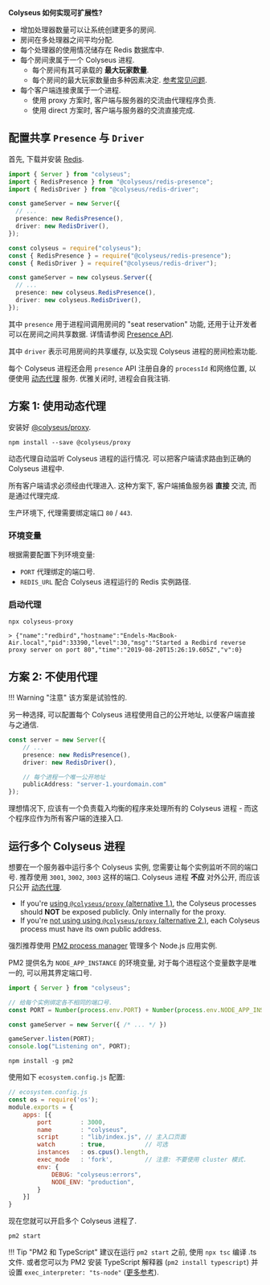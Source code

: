 **Colyseus 如何实现可扩展性?**

- 增加处理器数量可以让系统创建更多的房间.
- 房间在多处理器之间平均分配.
- 每个处理器的使用情况储存在 Redis 数据库中.
- 每个房间隶属于一个 Colyseus 进程.
    - 每个房间有其可承载的 **最大玩家数量**.
    - 每个房间的最大玩家数量由多种因素决定. [参考常见问题](/colyseus/faq/#how-many-ccu-a-colyseus-server-can-handle).
- 每个客户端连接隶属于一个进程.
    - 使用 proxy 方案时, 客户端与服务器的交流由代理程序负责.
    - 使用 direct 方案时, 客户端与服务器的交流直接完成.

## 配置共享 `Presence` 与 `Driver`

首先, 下载并安装 [Redis](https://redis.io/topics/quickstart).

```typescript fct_label="TypeScript"
import { Server } from "colyseus";
import { RedisPresence } from "@colyseus/redis-presence";
import { RedisDriver } from "@colyseus/redis-driver";

const gameServer = new Server({
  // ...
  presence: new RedisPresence(),
  driver: new RedisDriver(),
});
```

```typescript fct_label="JavaScript"
const colyseus = require("colyseus");
const { RedisPresence } = require("@colyseus/redis-presence");
const { RedisDriver } = require("@colyseus/redis-driver");

const gameServer = new colyseus.Server({
  // ...
  presence: new colyseus.RedisPresence(),
  driver: new colyseus.RedisDriver(),
});
```

其中 `presence` 用于进程间调用房间的 "seat reservation" 功能, 还用于让开发者可以在房间之间共享数据. 详情请参阅 [Presence API](/server/presence/#api).

其中 `driver` 表示可用房间的共享缓存, 以及实现 Colyseus 进程的房间检索功能.

每个 Colyseus 进程还会用 `presence` API 注册自身的 `processId` 和网络位置, 以便使用 [动态代理](#dynamic-proxy) 服务. 优雅关闭时, 进程会自我注销.

## 方案 1: 使用动态代理

安装好 [@colyseus/proxy](https://github.com/colyseus/proxy).

```
npm install --save @colyseus/proxy
```

动态代理自动监听 Colyseus 进程的运行情况. 可以把客户端请求路由到正确的 Colyseus 进程中.

所有客户端请求必须经由代理进入. 这种方案下, 客户端捕鱼服务器 **直接** 交流, 而是通过代理完成.

生产环境下, 代理需要绑定端口 `80` / `443`.

### 环境变量

根据需要配置下列环境变量:

- `PORT` 代理绑定的端口号.
- `REDIS_URL` 配合 Colyseus 进程运行的 Redis 实例路径.

### 启动代理

```
npx colyseus-proxy

> {"name":"redbird","hostname":"Endels-MacBook-Air.local","pid":33390,"level":30,"msg":"Started a Redbird reverse proxy server on port 80","time":"2019-08-20T15:26:19.605Z","v":0}
```

## 方案 2: 不使用代理

!!! Warning "注意"
    该方案是试验性的.

另一种选择, 可以配置每个 Colyseus 进程使用自己的公开地址, 以便客户端直接与之通信.

```typescript
const server = new Server({
    // ...
    presence: new RedisPresence(),
    driver: new RedisDriver(),

    // 每个进程一个唯一公开地址
    publicAddress: "server-1.yourdomain.com"
});
```

理想情况下, 应该有一个负责载入均衡的程序来处理所有的 Colyseus 进程 - 而这个程序应作为所有客户端的连接入口.

## 运行多个 Colyseus 进程

想要在一个服务器中运行多个 Colyseus 实例, 您需要让每个实例监听不同的端口号. 推荐使用 `3001`, `3002`, `3003` 这样的端口. Colyseus 进程 **不应** 对外公开, 而应该只公开 [动态代理](#dynamic-proxy).

- If you're [using `@colyseus/proxy` (alternative 1.)](#alternative-1-using-a-dynamic-proxy), the Colyseus processes should **NOT** be exposed publicly. Only internally for the proxy.
- If you're [not using using `@colyseus/proxy` (alternative 2.)](#alternative-2-without-the-proxy), each Colyseus process must have its own public address.

强烈推荐使用 [PM2 process manager](http://pm2.keymetrics.io/) 管理多个 Node.js 应用实例.

PM2 提供名为 `NODE_APP_INSTANCE` 的环境变量, 对于每个进程这个变量数字是唯一的, 可以用其界定端口号.

```typescript
import { Server } from "colyseus";

// 给每个实例绑定各不相同的端口号.
const PORT = Number(process.env.PORT) + Number(process.env.NODE_APP_INSTANCE);

const gameServer = new Server({ /* ... */ })

gameServer.listen(PORT);
console.log("Listening on", PORT);
```

```
npm install -g pm2
```

使用如下 `ecosystem.config.js` 配置:

```javascript
// ecosystem.config.js
const os = require('os');
module.exports = {
    apps: [{
        port        : 3000,
        name        : "colyseus",
        script      : "lib/index.js", // 主入口页面
        watch       : true,           // 可选
        instances   : os.cpus().length,
        exec_mode   : 'fork',         // 注意: 不要使用 cluster 模式.
        env: {
            DEBUG: "colyseus:errors",
            NODE_ENV: "production",
        }
    }]
}
```

现在您就可以开启多个 Colyseus 进程了.

```
pm2 start
```

!!! Tip "PM2 和 TypeScript"
    建议在运行 `pm2 start` 之前, 使用 `npx tsc` 编译 .ts 文件. 或者您可以为 PM2 安装 TypeScript 解释器 (`pm2 install typescript`) 并设置 `exec_interpreter: "ts-node"` ([更多参考](http://pm2.keymetrics.io/docs/tutorials/using-transpilers-with-pm2)).